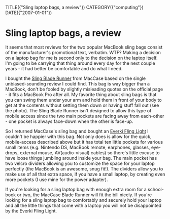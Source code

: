 TITLE({"Sling laptop bags, a review"})
CATEGORY({"computing"})
DATE({"2007-01-01"})

Sling laptop bags, a review
===========================

It seems that most reviews for the two popular MacBook sling bags
consist of the manufacturer's promotional text, verbatim. WTF? Making a
decision on a laptop bag for me is second only to the decision on the
laptop itself. I'm going to be carrying that thing around every day for
the next couple years - it had better be comfortable and do what I need.

I bought the [Sling Blade Runner](http://www.mac-case.com/MacCase%20Slings.htm) from MacCase based on
the single unbiased-sounding review I could find. This bag is way bigger
than a MacBook, don't be fooled by slightly misleading quotes on the
official page - it fits a MacBook Pro after all. My favorite thing about
sling bags is that you can swing them under your arm and hold them in
front of your body to get at the contents without setting them down or
having stuff fall out (see the photo). The Sling Blade Runner isn't
designed to allow this type of mobile access since the two main pockets
are facing away from each-other - one pocket is always face-down when
the other is face-up.

So I returned MacCase's sling bag and bought an [Everki Fling
Light](http://www.everki.com/pages-pubs_product_bag_info/product-66/fling-light-laptop-sling-pack.html?zenid=344c5744480343a87cad989a85a05a6a)
I couldn't be happier with this bag. Not only does is allow for the
quick, mobile-access described above but it has total ten little pockets
for various small items (e.g. Nintendo DS, MacBook remote, earphones,
glasses, eye-drops, external mouse, AV(audio-visual) cables) so there's
little excuse to have loose things jumbling around inside your bag. The
main pocket has two velcro dividers allowing you to customize the space
for your laptop perfectly (the MacBook is an awesome, snug fit!). The
dividers allow you to make use of all that extra space, if you have a
small laptop, by creating even more pockets (I use mine for the power
adapter).

If you're looking for a sling laptop bag with enough extra room for a
school-book or two, the MacCase Blade Runner will fit the bill nicely.
If you're looking for a sling laptop bag to comfortably and securely
hold your laptop and all the little things that come with a laptop you
will not be disappointed by the Everki Fling Light.
